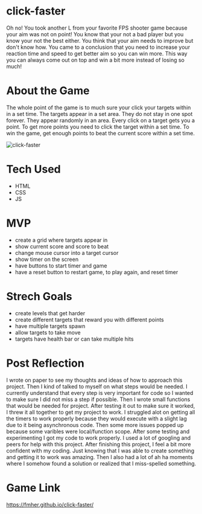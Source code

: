 # click-faster

Oh no! You took another L from your favorite FPS shooter game because your aim was not on point! You know that your not a bad player but you know your not the best either. You think that your aim needs to improve but don't know how. You came to a conclusion that you need to increase your reaction time and speed to get better aim so you can win more. This way you can always come out on top and win a bit more instead of losing so much!

# About the Game

The whole point of the game is to much sure your click your targets within in a set time. The targets appear in a set area. They do not stay in one spot forever. They appear randomly in an area. Every click on a target gets you a point. To get more points you need to click the target within a set time. To win the game, get enough points to beat the current score within a set time. 

![click-faster](https://user-images.githubusercontent.com/115588595/205171928-5a9a518b-6a7d-4f94-8677-709708bd46b3.png)

# Tech Used

* HTML
* CSS
* JS

# MVP

* create a grid where targets appear in
* show current score and score to beat
* change mouse cursor into a target cursor
* show timer on the screen
* have buttons to start timer and game
* have a reset button to restart game, to play again, and reset timer

# Strech Goals

* create levels that get harder
* create different targets that reward you with different points
* have multiple targets spawn
* allow targets to take move
* targets have health bar or can take multiple hits

# Post Reflection

I wrote on paper to see my thoughts and ideas of how to approach this project. Then I kind of talked to myself on what steps would be needed. I currently understand that every step is very important for code so I wanted to make sure I did not miss a step if possible. Then I wrote small functions that would be needed for project. After testing it out to make sure it worked, I threw it all together to get my project to work. I struggled alot on getting all the timers to work properly because they would execute with a slight lag due to it being asynchronous code. Then some more issues popped up because some varibles were local/function scope. After some testing and experimenting I got my code to work properly. I used a lot of googling and peers for help with this project. After finishing this project, I feel a bit more confident with my coding. Just knowing that I was able to create something and getting it to work was amazing. Then I also had a lot of ah ha moments where I somehow found a solution or realized that I miss-spelled something. 

# Game Link

https://fmher.github.io/click-faster/
